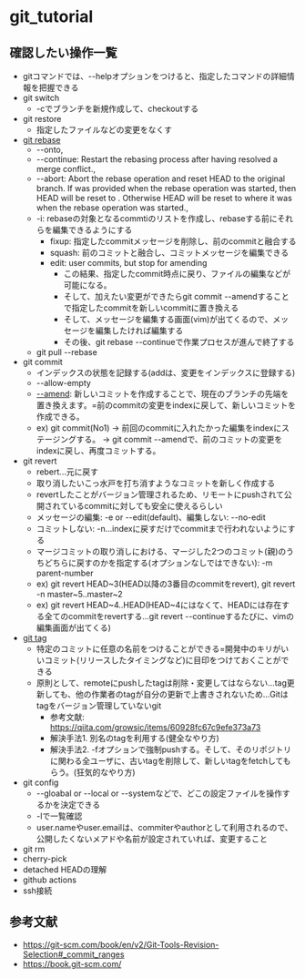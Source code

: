 # git_tutorial
## 確認したい操作一覧
- gitコマンドでは、--helpオプションをつけると、指定したコマンドの詳細情報を把握できる
- git switch
    - -cでブランチを新規作成して、checkoutする
- git restore
    - 指定したファイルなどの変更をなくす
- [git rebase](https://git-scm.com/book/ja/v2/Git-%E3%81%AE%E3%83%96%E3%83%A9%E3%83%B3%E3%83%81%E6%A9%9F%E8%83%BD-%E3%83%AA%E3%83%99%E3%83%BC%E3%82%B9)
    - --onto,
    - --continue: Restart the rebasing process after having resolved a merge conflict.,
    - --abort: Abort the rebase operation and reset HEAD to the original branch. If <branch> was provided when the rebase operation was started, then HEAD will be reset to <branch>. Otherwise HEAD will be reset to where it was when the rebase operation was started.,
    - -i: rebaseの対象となるcommtiのリストを作成し、rebaseする前にそれらを編集できるようにする
        - fixup: 指定したcommitメッセージを削除し、前のcommitと融合する
        - squash: 前のコミットと融合し、コミットメッセージを編集できる
        - edit: user commits, but stop for amending
            - この結果、指定したcommit時点に戻り、ファイルの編集などが可能になる。
            - そして、加えたい変更ができたらgit commit --amendすることで指定したcommitを新しいcommitに置き換える
            - そして、メッセージを編集する画面(vim)が出てくるので、メッセージを編集したければ編集する
            - その後、git rebase --continueで作業プロセスが進んで終了する
    - git pull --rebase
- git commit
    - インデックスの状態を記録する(addは、変更をインデックスに登録する)
    - --allow-empty
    - [--amend](https://book.git-scm.com/book/en/v2/Git-Basics-Undoing-Things): 新しいコミットを作成することで、現在のブランチの先端を置き換えます。=前のcommitの変更をindexに戻して、新しいコミットを作成できる。
    - ex) git commit(No1) → 前回のcommitに入れたかった編集をindexにステージングする。 → git commit --amendで、前のコミットの変更をindexに戻し、再度コミットする。
- git revert
    - rebert...元に戻す
    - 取り消したいこっ水戸を打ち消すようなコミットを新しく作成する
    - revertしたことがバージョン管理されるため、リモートにpushされて公開されているcommitに対しても安全に使えるらしい
    - メッセージの編集: -e or --edit(default)、編集しない: --no-edit
    - コミットしない: -n...indexに戻すだけでcommitまで行われないようにする
    - マージコミットの取り消しにおける、マージした2つのコミット(親)のうちどちらに戻すのかを指定する(オプションなしではできない): -m parent-number
    - ex) git revert HEAD~3(HEAD以降の3番目のcommitをrevert), git revert -n master~5..master~2
    - ex) git revert HEAD~4..HEAD(HEAD~4にはなくて、HEADには存在する全てのcommitをrevertする...git revert --continueするたびに、vimの編集画面が出てくる)
- [git tag](https://qiita.com/growsic/items/ed67e03fda5ab7ef9d08)
    - 特定のコミットに任意の名前をつけることができる=開発中のキリがいいコミット(リリースしたタイミングなど)に目印をつけておくことができる
    - 原則として、remoteにpushしたtagは削除・変更してはならない...tag更新しても、他の作業者のtagが自分の更新で上書きされないため...Gitはtagをバージョン管理していないgit 
        - 参考文献: https://qiita.com/growsic/items/60928fc67c9efe373a73
        - 解決手法1. 別名のtagを利用する(健全なやり方)
        - 解決手法2. -fオプションで強制pushする。そして、そのリポジトリに関わる全ユーザに、古いtagを削除して、新しいtagをfetchしてもらう。(狂気的なやり方)
- git config
    - --gloabal or --local or --systemなどで、どこの設定ファイルを操作するかを決定できる
    - -lで一覧確認
    - user.nameやuser.emailは、commiterやauthorとして利用されるので、公開したくないメアドや名前が設定されていれば、変更すること
- git rm
- cherry-pick
- detached HEADの理解
- github actions
- ssh接続

## 参考文献
- https://git-scm.com/book/en/v2/Git-Tools-Revision-Selection#_commit_ranges
- https://book.git-scm.com/